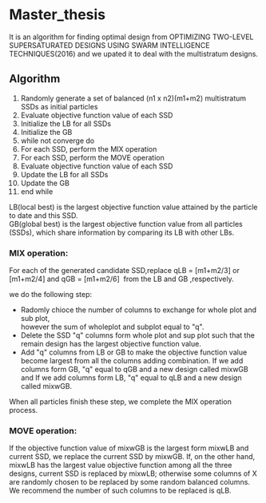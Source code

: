 # Master_thesis
It is an algorithm for finding optimal design from OPTIMIZING TWO-LEVEL SUPERSATURATED DESIGNS USING SWARM INTELLIGENCE TECHNIQUES(2016)
and we upated it to deal with the multistratum designs.

## Algorithm
1.  Randomly generate a set of balanced (n1 x n2)(m1+m2) multistratum SSDs as initial particles  
2.  Evaluate objective function value of each SSD  
3.  Initialize the LB for all SSDs 
4.  Initialize the GB 
5.  while not converge do   
6.   For each SSD, perform the MIX operation     
7.   For each SSD, perform the MOVE operation  
8.   Evaluate objective function value of each SSD   
9.   Update the LB for all SSDs  
10.  Update the GB
11. end while  

LB(local best) is the largest objective function value attained by the particle to date and this SSD.<br /> 
GB(global best) is the largest objective function value from all particles (SSDs), 
which share information by comparing its LB with other LBs.<br /> 

### MIX operation:    
  For each of the generated candidate SSD,replace qLB = [m1+m2/3] or  
[m1+m2/4] and qGB = [m1+m2/6]  from the LB and GB ,respectively. 

we do the following step:   
* Radomly chioce the number of columns to exchange for whole plot and sub plot,    
  however the sum of wholeplot and subplot equal to "q". 
* Delete the SSD "q" columns form whole plot and sup plot such that the remain design has the largest objective function value.    
* Add "q" columns from LB or GB to make the objective function value become largest from all the columns adding combination. 
  If we add columns form GB, "q" equal to qGB and a new design called mixwGB and If we add columns form LB, "q" equal to qLB and a new design called mixwGB.<br /> 
  
When all particles finish these step, we complete the MIX operation process. 

### MOVE operation:  
  If the objective function value of mixwGB is the largest form mixwLB and current SSD, we replace the current SSD by mixwGB. 
  If, on the other hand, mixwLB has the largest value objective function among all the three designs, current SSD is replaced by mixwLB; otherwise some columns of X are randomly chosen to be replaced by some random balanced 
columns. We recommend the number of such columns to be replaced is qLB.
